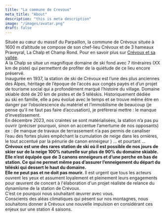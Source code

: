 ```yaml
---
title: "La commune de Crevoux"
meta_title: "About"
description: "this is meta description"
image: "/images/avatar.png"
draft: false
---
```


Située au cœur du massif du Parpaillon, la commune de Crévoux située à 1600 m d’altitude se compose de son chef-lieu Crévoux et de 3 hameaux Praveyral, La Chalp et Champ Rond. Pour en savoir plus sur [Crévoux et sa vallée](https://www.crevoux.fr/notre-vallee/).<br>
A la Chalp se situe un magnifique domaine de ski fond avec 7 itinéraires (XX km de piste)  qui permettent de profiter de la quiétude de ce lieu encore préservé.<br>
Inaugurée en 1937, la station de ski de Crévoux est l’une des plus anciennes des Alpes, héritage de l’époque de l’accès aux congés payés et d’un projet de tourisme social qui a profondément marqué l’histoire du village. Domaine skiable doté de 20 km de pistes et de 5 téléskis.  Historiquement dédiée au ski en famille, elle a peu évolué avec le temps et se trouve même être en danger par l’obsolescence du matériel et l’immobilisme de beaucoup (je pense qu’il ne faut pas faire d’accusation), je préfèrerai mettre : le manque d’investissement.<br>
En décembre 2023, nos craintes se sont matérialisées, la station n’a pas pu ouvrir (préciser pourquoi, sinon on accentue l’amertume de nos opposants) ex : (le manque de travaux de terrassement n’a pas permis de canaliser l’eau des fortes pluies empêchant la cumulation de neige dans les ornières, le tout accentué par la pénurie de canon enneigeur )  … et pourtant …**Crévoux est une des rares station de ski où il est possible de nos jours de skier sur de la neige 100% naturelle sur plus de 90% du domaine skiable. Elle n’est équipée que de 3 canons enneigeurs et d’une perche en bas de station. Ce qui ne permet même pas d’assurer l’enneigement du départ du téléski qui dessert le haut du domaine.**
<br>
**Elle ne peut pas et ne doit pas mourir.** Il est urgent que tous les acteurs ouvrent les yeux et assument loyalement et pleinement leurs engagements pour œuvrent de concert à l'élaboration d'un projet réaliste de relance du dynamisme de la station de Crévoux.<br> C’est ce pourquoi nous souhaitant œuvrer avec vous.
<br>Conscients des aléas climatiques qui pèsent sur nos montagnes, nous souhaitons donner à Crévoux une nouvelle impulsion en considérant ces enjeux sur une station 4 saisons.
